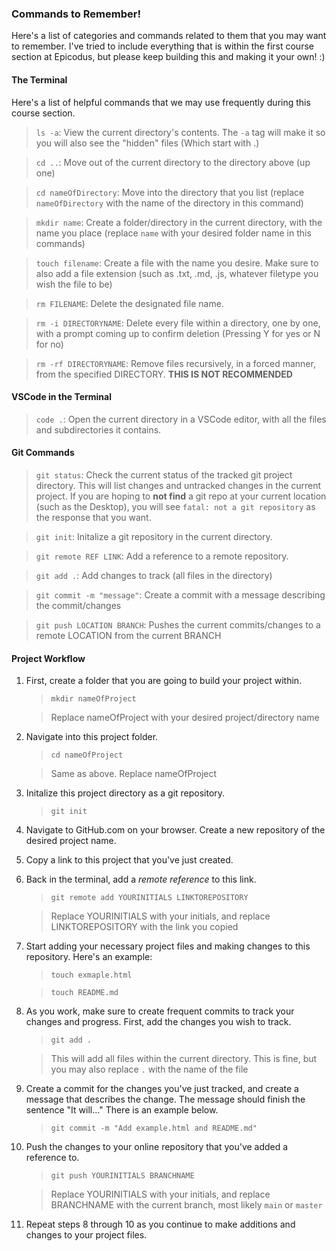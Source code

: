 ### Commands to Remember! 
Here's a list of categories and commands related to them that you may want to remember. I've tried to include everything that is within the first course section at Epicodus, but please keep building this and making it your own! :) 

#### The Terminal
Here's a list of helpful commands that we may use frequently during this course section.

>```ls -a```: View the current directory's contents. The `-a` tag will make it so you will also see the "hidden" files (Which start with .)

>```cd ..```: Move out of the current directory to the directory above (up one)

>`cd nameOfDirectory`: Move into the directory that you list (replace `nameOfDirectory` with the name of the directory in this command)

>`mkdir name`: Create a folder/directory in the current directory, with the name you place (replace `name` with your desired folder name in this commands)

>`touch filename`: Create a file with the name you desire. Make sure to also add a file extension (such as .txt, .md, .js, whatever filetype you wish the file to be)

>`rm FILENAME`: Delete the designated file name.

>`rm -i DIRECTORYNAME`: Delete every file within a directory, one by one, with a prompt coming up to confirm deletion (Pressing Y for yes or N for no)

>`rm -rf DIRECTORYNAME`: Remove files recursively, in a forced manner, from the specified DIRECTORY. **THIS IS NOT RECOMMENDED**

#### VSCode in the Terminal

>`code .`: Open the current directory in a VSCode editor, with all the files and subdirectories it contains. 


#### Git Commands

>`git status`: Check the current status of the tracked git project directory. This will list changes and untracked changes in the current project. If you are hoping to **not find** a git repo at your current location (such as the Desktop), you will see `fatal: not a git repository` as the response that you want.

>`git init`: Initalize a git repository in the current directory.

>`git remote REF LINK`: Add a reference to a remote repository. 

>`git add .`: Add changes to track (all files in the directory)

>`git commit -m "message"`: Create a commit with a message describing the commit/changes 

>`git push LOCATION BRANCH`: Pushes the current commits/changes to a remote LOCATION from the current BRANCH



#### Project Workflow

1. First, create a folder that you are going to build your project within. 
    >`mkdir nameOfProject` 
    
    >Replace nameOfProject with your desired project/directory name

2. Navigate into this project folder. 
    >`cd nameOfProject`
    
    >Same as above. Replace nameOfProject

3. Initalize this project directory as a git repository. 
    >`git init`

4. Navigate to GitHub.com on your browser. Create a new repository of the desired project name. 
5. Copy a link to this project that you've just created.
6. Back in the terminal, add a *remote reference* to this link.
    >`git remote add YOURINITIALS LINKTOREPOSITORY` 
    
    >Replace YOURINITIALS with your initials, and replace LINKTOREPOSITORY with the link you copied
7. Start adding your necessary project files and making changes to this repository. Here's an example: 
    >`touch exmaple.html`

    >`touch README.md`

8. As you work, make sure to create frequent commits to track your changes and progress. First, add the changes you wish to track.
    >`git add .` 
    
    >This will add all files within the current directory. This is fine, but you may also replace `.` with the name of the file

9. Create a commit for the changes you've just tracked, and create a message that describes the change. The message should finish the sentence "It will..." There is an example below. 
    >`git commit -m "Add example.html and README.md"`

10. Push the changes to your online repository that you've added a reference to.
    >`git push YOURINITIALS BRANCHNAME` 
    
    >Replace YOURINITIALS with your initials, and replace BRANCHNAME with the current branch, most likely `main` or `master`

11. Repeat steps 8 through 10 as you continue to make additions and changes to your project files. 




